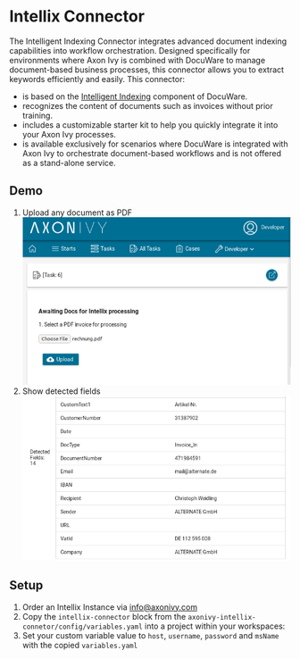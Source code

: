 # Intellix Connector

The Intelligent Indexing Connector integrates advanced document indexing capabilities into workflow orchestration. Designed specifically for environments where Axon Ivy is combined with DocuWare to manage document-based business processes, this connector allows you to extract keywords efficiently and easily. This connector:

- is based on the [Intelligent Indexing](https://start.docuware.com/docuware-intelligent-indexing) component of DocuWare.
- recognizes the content of documents such as invoices without prior training.
- includes a customizable starter kit to help you quickly integrate it into your Axon Ivy processes.
- is available exclusively for scenarios where DocuWare is integrated with Axon Ivy to orchestrate document-based workflows and is not offered as a stand-alone service.


## Demo

1. Upload any document as PDF
    ![upload](images/uploadLocalFile.png)
2. Show detected fields
    ![fields](images/detectedFields.png)

## Setup

1. Order an Intellix Instance via <a href="mailto:info@axonivy.com">info@axonivy.com</a>
2. Copy the `intellix-connector` block from the `axonivy-intellix-connetor/config/variables.yaml` into a project within your workspaces:
3. Set your custom variable value to `host`, `username`, `password` and `msName` with the copied `variables.yaml`

